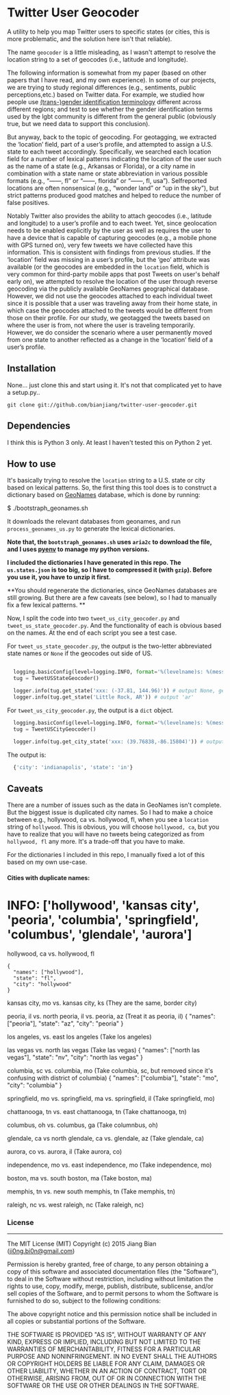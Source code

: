 
Twitter User Geocoder
==========

A utility to help you map Twitter users to specific states (or cities, this is more problematic, and the solution here isn't that reliable).

The name `geocoder` is a little misleading, as I wasn't attempt to resolve the location string to a set of geocodes (i.e., latitude and longitude).

The following information is somewhat from my paper (based on other papers that I have read, and my own experience). In some of our projects, we are trying to study regional differences (e.g., sentiments, public perceptions,etc.) based on Twitter data. For example, we studied how people use [(trans-)gender identification terminology](http://bianjiang.github.io/twitter-language-on-transgender/) different across different regions; and test to see whether the gender identification terms used by the lgbt community is different from the general public (obviously true, but we need data to support this conclusion).

But anyway, back to the topic of geocoding. For geotagging, we extracted the ‘location’ field, part of a user’s profile, and attempted to assign a U.S. state to each tweet accordingly. Specifically, we searched each location field for a number of lexical patterns indicating the location of the user such as the name of a state (e.g., Arkansas or Florida), or a city name in combination with a state name or state abbreviation in various possible formats (e.g., “——, fl” or “——, florida” or “——, fl, usa”). Selfreported locations are often nonsensical (e.g., “wonder land” or “up in the sky”), but strict patterns produced good matches and helped to reduce the number of false positives.

Notably Twitter also provides the ability to attach geocodes (i.e., latitude and longitude) to a user’s profile and to each tweet. Yet, since geolocation needs to be enabled explicitly by the user as well as requires the user to have a device that is capable of capturing geocodes (e.g., a mobile phone with GPS turned on), very few tweets we have collected have this information. This is consistent with findings from previous studies. If the ‘location’ field was missing in a user’s profile, but the ‘geo’ attribute was available (or the geocodes are embedded in the `location` field, which is very common for third-party mobile apps that post Tweets on user's behalf early on), we attempted to resolve the location of the user through reverse geocoding via the publicly available GeoNames geographical database. However, we did not use the geocodes attached to each individual tweet since it is possible that a user was traveling away from their home state, in which case the geocodes attached to the tweets would be different from those on their profile. For our study, we geotagged the tweets based on where the user is from, not where the user is traveling temporarily. However, we do consider the scenario where a user permanently moved from one state to another reflected as a change in the ‘location’ field of a user’s profile.

Installation
------------

None... just clone this and start using it. It's not that complicated yet to have a setup.py..

    git clone git://github.com/bianjiang/twitter-user-geocoder.git

Dependencies
------------
I think this is Python 3 only. At least I haven't tested this on Python 2 yet. 

How to use
------------
It's basically trying to resolve the `location` string to a U.S. state or city based on lexical patterns. So, the first thing this tool does is to construct a dictionary based on [GeoNames](http://www.geonames.org/) database, which is done by running:

  $ ./bootstraph_geonames.sh

It downloads the relevant databases from geonames, and run `process_geonames_us.py` to generate the lexical dictionaries.

**Note that, the `bootstraph_geonames.sh` uses `aria2c` to download the file, and I uses [pyenv](https://github.com/yyuu/pyenv) to manage my python versions.**

**I included the dictionaries I have generated in this repo. The `us.states.json` is too big, so I have to compressed it (with `gzip`). Before you use it, you have to unzip it first.**

**You should regenerate the dictionaries, since GeoNames databases are still growing. But there are a few caveats (see below), so I had to manually fix a few lexical patterns. **

Now, I split the code into two `tweet_us_city_geocoder.py` and `tweet_us_state_geocoder.py`. And the functionality of each is obvious based on the names. At the end of each script you see a test case.

For `tweet_us_state_geocoder.py`, the output is the two-letter abbreviated state names or `None` if the geocodes out side of US.

  ```python

    logging.basicConfig(level=logging.INFO, format='%(levelname)s: %(message)s')
    tug = TweetUSStateGeocoder()

    logger.info(tug.get_state('xxx: (-37.81, 144.96)')) # output None, geocodes out side of US
    logger.info(tug.get_state('Little Rock, AR')) # output 'ar'

  ```

For `tweet_us_city_geocoder.py`, the output is a `dict` object.

  ```python
    logging.basicConfig(level=logging.INFO, format='%(levelname)s: %(message)s')
    tug = TweetUSCityGeocoder()

    logger.info(tug.get_city_state('xxx: (39.76838,-86.15804)')) # output ({'city': 'indianapolis', 'state': 'in'})
  ```

The output is:

  ```python
    {'city': 'indianapolis', 'state': 'in'}
  ```


Caveats
------------
There are a number of issues such as the data in GeoNames isn't complete. But the biggest issue is duplicated city names. So I had to make a choice between e.g., hollywood, ca vs. hollywood, fl, when you see a `location` string of `hollywood`. This is obvious, you will choose `hollywood, ca`, but you have to realize that you will have no tweets being categorized as from `hollywood, fl` any more. It's a trade-off that you have to make. 

For the dictionaries I included in this repo, I manually fixed a lot of this based on my own use-case.

#### Cities with duplicate names:

# INFO: ['hollywood', 'kansas city', 'peoria', 'columbia', 'springfield', 'columbus', 'glendale', 'aurora']

hollywood, ca vs. hollywood, fl
  ````
  {
    "names": ["hollywood"],
    "state": "fl",
    "city": "hollywood"
  }
  ````

kansas city, mo vs. kansas city, ks (They are the same, border city)

peoria, il vs. north peoria, il vs. peoria, az (Treat it as peoria, il)
{
  "names": ["peoria"],
  "state": "az",
  "city": "peoria"
}

los angeles, vs. east los angeles (Take los angeles)

las vegas vs. north las vegas (Take las vegas)
{
  "names": ["north las vegas"],
  "state": "nv",
  "city": "north las vegas"
}

columbia, sc vs. columbia, mo (Take columbia, sc, but removed since it's confusing with district of columbia)
{
  "names": ["columbia"],
  "state": "mo",
  "city": "columbia"
}

springfield, mo vs. springfield, ma vs. springfield, il (Take springfield, mo)

chattanooga, tn vs. east chattanooga, tn (Take chattanooga, tn)

columbus, oh vs. columbus, ga (Take columnbus, oh)

glendale, ca vs north glendale, ca vs. glendale, az (Take glendale, ca)

aurora, co vs. aurora, il (Take aurora, co)

independence, mo vs. east independence, mo (Take independence, mo)

boston, ma vs. south boston, ma (Take boston, ma)

memphis, tn vs. new south memphis, tn (Take memphis, tn)

raleigh, nc vs. west raleigh, nc (Take raleigh, nc)

### License
------------

The MIT License (MIT)
Copyright (c) 2015 Jiang Bian (ji0ng.bi0n@gmail.com)

Permission is hereby granted, free of charge, to any person obtaining a copy of
this software and associated documentation files (the "Software"), to deal in
the Software without restriction, including without limitation the rights to
use, copy, modify, merge, publish, distribute, sublicense, and/or sell copies of
the Software, and to permit persons to whom the Software is furnished to do so,
subject to the following conditions:

The above copyright notice and this permission notice shall be included in all
copies or substantial portions of the Software.

THE SOFTWARE IS PROVIDED "AS IS", WITHOUT WARRANTY OF ANY KIND, EXPRESS OR
IMPLIED, INCLUDING BUT NOT LIMITED TO THE WARRANTIES OF MERCHANTABILITY, FITNESS
FOR A PARTICULAR PURPOSE AND NONINFRINGEMENT. IN NO EVENT SHALL THE AUTHORS OR
COPYRIGHT HOLDERS BE LIABLE FOR ANY CLAIM, DAMAGES OR OTHER LIABILITY, WHETHER
IN AN ACTION OF CONTRACT, TORT OR OTHERWISE, ARISING FROM, OUT OF OR IN
CONNECTION WITH THE SOFTWARE OR THE USE OR OTHER DEALINGS IN THE SOFTWARE.
